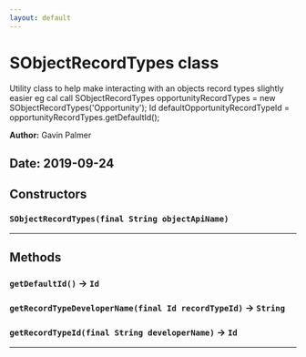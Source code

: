 ```yaml
---
layout: default
---
```

# SObjectRecordTypes class

Utility class to help make interacting with an objects record types slightly easier eg cal call SObjectRecordTypes opportunityRecordTypes = new SObjectRecordTypes('Opportunity'); Id defaultOpportunityRecordTypeId = opportunityRecordTypes.getDefaultId();


**Author:** Gavin Palmer

**Date:** 2019-09-24
---
## Constructors
### `SObjectRecordTypes(final String objectApiName)`
---
## Methods
### `getDefaultId()` → `Id`
### `getRecordTypeDeveloperName(final Id recordTypeId)` → `String`
### `getRecordTypeId(final String developerName)` → `Id`
---
